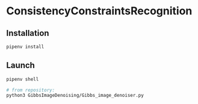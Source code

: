 # ConsistencyConstraintsRecognition

## Installation

```bash
pipenv install
```

## Launch

```bash
pipenv shell

# from repository: 
python3 GibbsImageDenoising/Gibbs_image_denoiser.py
```
